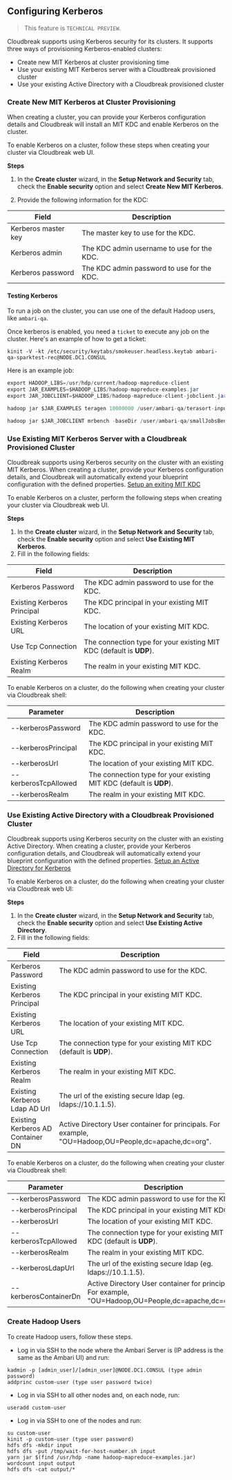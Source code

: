 ## Configuring Kerberos

> This feature is `TECHNICAL PREVIEW`.

Cloudbreak supports using Kerberos security for its clusters. It supports three ways of provisioning Kerberos-enabled clusters:

* Create new MIT Kerberos at cluster provisioning time  
* Use your existing MIT Kerberos server with a Cloudbreak provisioned cluster  
* Use your existing Active Directory with a Cloudbreak provisioned cluster  

### Create New MIT Kerberos at Cluster Provisioning

When creating a cluster, you can provide your Kerberos configuration details and Cloudbreak will install an MIT KDC and enable Kerberos on the cluster.

To enable Kerberos on a cluster, follow these steps when creating your cluster via Cloudbreak web UI.

**Steps**

1. In the **Create cluster** wizard, in the **Setup Network and Security** tab, check the **Enable security** option and select **Create New MIT Kerberos**.

2. Provide the following information for the KDC:

| Field | Description |
|---|---|
| Kerberos master key | The master key to use for the KDC. |
| Kerberos admin | The KDC admin username to use for the KDC. |
| Kerberos password | The KDC admin password to use for the KDC. |


#### Testing Kerberos

To run a job on the cluster, you can use one of the default Hadoop users, like `ambari-qa`.

Once kerberos is enabled, you need a `ticket` to execute any job on the cluster. Here's an example of how to get a ticket:

```
kinit -V -kt /etc/security/keytabs/smokeuser.headless.keytab ambari-qa-sparktest-rec@NODE.DC1.CONSUL
```

Here is an example job:
```java
export HADOOP_LIBS=/usr/hdp/current/hadoop-mapreduce-client
export JAR_EXAMPLES=$HADOOP_LIBS/hadoop-mapreduce-examples.jar
export JAR_JOBCLIENT=$HADOOP_LIBS/hadoop-mapreduce-client-jobclient.jar

hadoop jar $JAR_EXAMPLES teragen 10000000 /user/ambari-qa/terasort-input

hadoop jar $JAR_JOBCLIENT mrbench -baseDir /user/ambari-qa/smallJobsBenchmark -numRuns 5 -maps 10 -reduces 5 -inputLines 10 -inputType ascending
```

### Use Existing MIT Kerberos Server with a Cloudbreak Provisioned Cluster

Cloudbreak supports using Kerberos security on the cluster with an existing MIT Kerberos. When creating a cluster, provide your Kerberos configuration details, and Cloudbreak will automatically extend your blueprint configuration with the defined properties. [Setup an exiting MIT KDC](https://docs.hortonworks.com/HDPDocuments/Ambari-2.2.0.0/bk_Ambari_Security_Guide/content/_use_an_exisiting_mit_kdc.html)

To enable Kerberos on a cluster, perform the following steps when creating your cluster via Cloudbreak web UI.

**Steps**

1. In the **Create cluster** wizard, in the **Setup Network and Security** tab, check the **Enable security** option and select **Use Existing MIT Kerberos**.
2. Fill in the following fields:

| Field | Description |
|---|---|
| Kerberos Password | The KDC admin password to use for the KDC. |
| Existing Kerberos Principal | The KDC principal in your existing MIT KDC. |
| Existing Kerberos URL | The location of your existing MIT KDC. |
| Use Tcp Connection | The connection type for your existing MIT KDC (default is **UDP**). |
| Existing Kerberos Realm | The realm in your existing MIT KDC. |

To enable Kerberos on a cluster, do the following when creating your cluster via Cloudbreak shell:

| Parameter | Description |
|---|---|
| --kerberosPassword | The KDC admin password to use for the KDC. |
| --kerberosPrincipal | The KDC principal in your existing MIT KDC. |
| --kerberosUrl | The location of your existing MIT KDC. |
| --kerberosTcpAllowed | The connection type for your existing MIT KDC (default is **UDP**). |
| --kerberosRealm | The realm in your existing MIT KDC. |

### Use Existing Active Directory with a Cloudbreak Provisioned Cluster

Cloudbreak supports using Kerberos security on the cluster with an existing Active Directory. When creating a cluster, provide your Kerberos configuration details, and Cloudbreak will automatically extend your blueprint configuration with the defined properties. [Setup an Active Directory for Kerberos](https://docs.hortonworks.com/HDPDocuments/Ambari-2.2.0.0/bk_Ambari_Security_Guide/content/_use_an_existing_active_directory_domain.html)


To enable Kerberos on a cluster, do the following when creating your cluster via Cloudbreak web UI:

**Steps**

1. In the **Create cluster** wizard, in the **Setup Network and Security** tab, check the **Enable security** option and select **Use Existing Active Directory**.
2. Fill in the following fields:

| Field | Description |
|---|---|
| Kerberos Password | The KDC admin password to use for the KDC. |
| Existing Kerberos Principal | The KDC principal in your existing MIT KDC. |
| Existing Kerberos URL | The location of your existing MIT KDC. |
| Use Tcp Connection | The connection type for your existing MIT KDC (default is **UDP**). |
| Existing Kerberos Realm | The realm in your existing MIT KDC. |
| Existing Kerberos Ldap AD Url | The url of the existing secure ldap (eg. ldaps://10.1.1.5). |
| Existing Kerberos AD Container DN | Active Directory User container for principals. For example, "OU=Hadoop,OU=People,dc=apache,dc=org". |

To enable Kerberos on a cluster, do the following when creating your cluster via Cloudbreak shell:

| Parameter | Description |
|---|---|
| --kerberosPassword | The KDC admin password to use for the KDC. |
| --kerberosPrincipal | The KDC principal in your existing MIT KDC. |
| --kerberosUrl | The location of your existing MIT KDC. |
| --kerberosTcpAllowed | The connection type for your existing MIT KDC (default is **UDP**). |
| --kerberosRealm | The realm in your existing MIT KDC. |
| --kerberosLdapUrl | The url of the existing secure ldap (eg. ldaps://10.1.1.5). |
| --kerberosContainerDn | Active Directory User container for principals. For example, "OU=Hadoop,OU=People,dc=apache,dc=org". |

### Create Hadoop Users

To create Hadoop users, follow these steps.

  * Log in via SSH to the node where the Ambari Server is (IP address is the same as the Ambari UI) and run:

```
kadmin -p [admin_user]/[admin_user]@NODE.DC1.CONSUL (type admin password)
addprinc custom-user (type user password twice)
```

  * Log in via SSH to all other nodes and, on each node, run:

```
useradd custom-user
```

  * Log in via SSH to one of the nodes and run:

```
su custom-user
kinit -p custom-user (type user password)
hdfs dfs -mkdir input
hdfs dfs -put /tmp/wait-for-host-number.sh input
yarn jar $(find /usr/hdp -name hadoop-mapreduce-examples.jar) wordcount input output
hdfs dfs -cat output/*
```
